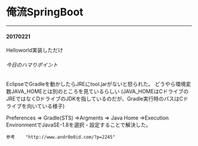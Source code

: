 # 俺流SpringBoot
---------------

#### 20170221

Helloworld実装しただけ

###### 今日のハマりポイント
  EclipseでGradleを動かしたらJREにtool.jarがないと怒られた。
	どうやら環境変数JAVA_HOMEとは別のところを見ているらしい
	(JAVA_HOMEはCドライブのJREではなくDドライブのJDKを指しているのだが、Gradle実行時のパスはCドライブを向いている様子)

  Preferences => Gradle(STS) =>Argments => Java Home =>Execution EnvironmentでJavaSE-1.8を選択・設定することで解決した。

    参考    "http://www.andr0o0id.com/?p=2245"

    
    